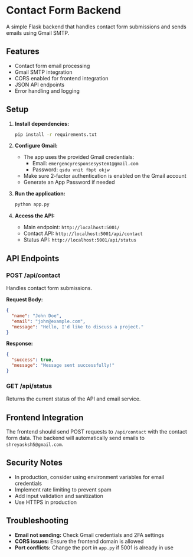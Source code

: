 # Contact Form Backend

A simple Flask backend that handles contact form submissions and sends emails using Gmail SMTP.

## Features

- Contact form email processing
- Gmail SMTP integration
- CORS enabled for frontend integration
- JSON API endpoints
- Error handling and logging

## Setup

1. **Install dependencies:**
   ```bash
   pip install -r requirements.txt
   ```

2. **Configure Gmail:**
   - The app uses the provided Gmail credentials:
     - Email: `emergencyresponsesystem1@gmail.com`
     - Password: `qsdu vnit fbpt okjw`
   - Make sure 2-factor authentication is enabled on the Gmail account
   - Generate an App Password if needed

3. **Run the application:**
   ```bash
   python app.py
   ```

4. **Access the API:**
   - Main endpoint: `http://localhost:5001/`
   - Contact API: `http://localhost:5001/api/contact`
   - Status API: `http://localhost:5001/api/status`

## API Endpoints

### POST /api/contact
Handles contact form submissions.

**Request Body:**
```json
{
  "name": "John Doe",
  "email": "john@example.com",
  "message": "Hello, I'd like to discuss a project."
}
```

**Response:**
```json
{
  "success": true,
  "message": "Message sent successfully!"
}
```

### GET /api/status
Returns the current status of the API and email service.

## Frontend Integration

The frontend should send POST requests to `/api/contact` with the contact form data. The backend will automatically send emails to `shreyasksh5@gmail.com`.

## Security Notes

- In production, consider using environment variables for email credentials
- Implement rate limiting to prevent spam
- Add input validation and sanitization
- Use HTTPS in production

## Troubleshooting

- **Email not sending:** Check Gmail credentials and 2FA settings
- **CORS issues:** Ensure the frontend domain is allowed
- **Port conflicts:** Change the port in `app.py` if 5001 is already in use
